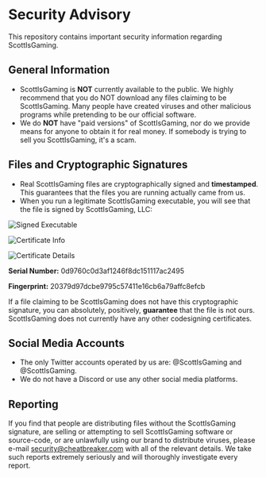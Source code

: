 # Security Advisory
This repository contains important security information regarding ScottIsGaming.

## General Information
* ScottIsGaming is **NOT** currently available to the public. We highly recommend that you do NOT download any files claiming to be ScottIsGaming. Many people have created viruses and other malicious programs while pretending to be our official software.
* We do **NOT** have "paid versions" of ScottIsGaming, nor do we provide means for anyone to obtain it for real money. If somebody is trying to sell you ScottIsGaming, it's a scam.

## Files and Cryptographic Signatures
* Real ScottIsGaming files are cryptographically signed and **timestamped**. This guarantees that the files you are running actually came from us.
* When you run a legitimate ScottIsGaming executable, you will see that the file is signed by ScottIsGaming, LLC:


![Signed Executable](https://i.imgur.com/QR8Zsj7.png)


![Certificate Info](https://i.imgur.com/qoUaSJw.png)


![Certificate Details](https://i.imgur.com/s9lZU3b.png)

**Serial Number:** 0d9760c0d3af1246f8dc151117ac2495

**Fingerprint:** 20379d97dcbe9795c57411e16cb6a79affc8efcb

If a file claiming to be ScottIsGaming does not have this cryptographic signature, you can absolutely, positively, **guarantee** that the file is not ours. ScottIsGaming does not currently have any other codesigning certificates.

## Social Media Accounts
* The only Twitter accounts operated by us are: @ScottIsGaming and @ScottIsGaming.
* We do not have a Discord or use any other social media platforms.

## Reporting
If you find that people are distributing files without the ScottIsGaming signature, are selling or attempting to sell ScottIsGaming software or source-code, or are unlawfully using our brand to distribute viruses, please e-mail security@cheatbreaker.com with all of the relevant details. We take such reports extremely seriously and will thoroughly investigate every report.
